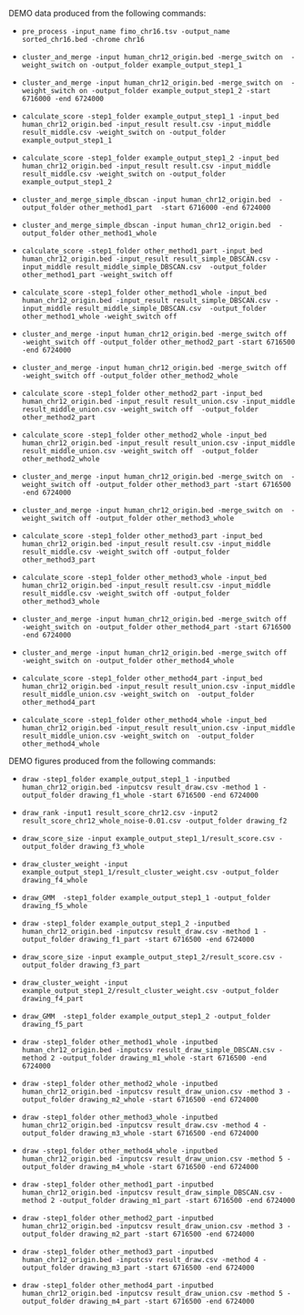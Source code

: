 
DEMO data produced from the following commands:

* `pre_process -input_name fimo_chr16.tsv -output_name sorted_chr16.bed -chrome chr16`

* `cluster_and_merge -input human_chr12_origin.bed -merge_switch on  -weight_switch on -output_folder example_output_step1_1`

* `cluster_and_merge -input human_chr12_origin.bed -merge_switch on  -weight_switch on -output_folder example_output_step1_2 -start 6716000 -end 6724000`

* `calculate_score -step1_folder example_output_step1_1 -input_bed human_chr12_origin.bed -input_result result.csv -input_middle result_middle.csv -weight_switch on -output_folder 
example_output_step1_1`

* `calculate_score -step1_folder example_output_step1_2 -input_bed human_chr12_origin.bed -input_result result.csv -input_middle result_middle.csv -weight_switch on -output_folder 
example_output_step1_2`

* `cluster_and_merge_simple_dbscan -input human_chr12_origin.bed  -output_folder other_method1_part  -start 6716000 -end 6724000`

* `cluster_and_merge_simple_dbscan -input human_chr12_origin.bed  -output_folder other_method1_whole`

* `calculate_score -step1_folder other_method1_part -input_bed human_chr12_origin.bed -input_result result_simple_DBSCAN.csv -input_middle result_middle_simple_DBSCAN.csv 
-output_folder other_method1_part -weight_switch off`

* `calculate_score -step1_folder other_method1_whole -input_bed human_chr12_origin.bed -input_result result_simple_DBSCAN.csv -input_middle result_middle_simple_DBSCAN.csv 
-output_folder other_method1_whole -weight_switch off`

* `cluster_and_merge -input human_chr12_origin.bed -merge_switch off  -weight_switch off -output_folder other_method2_part -start 6716500 -end 6724000`

* `cluster_and_merge -input human_chr12_origin.bed -merge_switch off  -weight_switch off -output_folder other_method2_whole`

* `calculate_score -step1_folder other_method2_part -input_bed human_chr12_origin.bed -input_result result_union.csv -input_middle result_middle_union.csv -weight_switch off 
-output_folder other_method2_part`

* `calculate_score -step1_folder other_method2_whole -input_bed human_chr12_origin.bed -input_result result_union.csv -input_middle result_middle_union.csv -weight_switch off 
-output_folder other_method2_whole`

* `cluster_and_merge -input human_chr12_origin.bed -merge_switch on  -weight_switch off -output_folder other_method3_part -start 6716500 -end 6724000`

* `cluster_and_merge -input human_chr12_origin.bed -merge_switch on  -weight_switch off -output_folder other_method3_whole`

* `calculate_score -step1_folder other_method3_part -input_bed human_chr12_origin.bed -input_result result.csv -input_middle result_middle.csv -weight_switch off -output_folder 
other_method3_part`

* `calculate_score -step1_folder other_method3_whole -input_bed human_chr12_origin.bed -input_result result.csv -input_middle result_middle.csv -weight_switch off -output_folder 
other_method3_whole`

* `cluster_and_merge -input human_chr12_origin.bed -merge_switch off  -weight_switch on -output_folder other_method4_part -start 6716500 -end 6724000`

* `cluster_and_merge -input human_chr12_origin.bed -merge_switch off  -weight_switch on -output_folder other_method4_whole`

* `calculate_score -step1_folder other_method4_part -input_bed human_chr12_origin.bed -input_result result_union.csv -input_middle result_middle_union.csv -weight_switch on 
-output_folder other_method4_part`

* `calculate_score -step1_folder other_method4_whole -input_bed human_chr12_origin.bed -input_result result_union.csv -input_middle result_middle_union.csv -weight_switch on 
-output_folder other_method4_whole`



DEMO figures produced from the following commands:

* `draw -step1_folder example_output_step1_1 -inputbed human_chr12_origin.bed -inputcsv result_draw.csv -method 1 -output_folder drawing_f1_whole -start 6716500 -end 6724000`

* `draw_rank -input1 result_score_chr12.csv -input2 result_score_chr12_whole_noise-0.01.csv -output_folder drawing_f2`

* `draw_score_size -input example_output_step1_1/result_score.csv -output_folder drawing_f3_whole`

* `draw_cluster_weight -input example_output_step1_1/result_cluster_weight.csv -output_folder drawing_f4_whole`

* `draw_GMM  -step1_folder example_output_step1_1 -output_folder drawing_f5_whole`

* `draw -step1_folder example_output_step1_2 -inputbed human_chr12_origin.bed -inputcsv result_draw.csv -method 1 -output_folder drawing_f1_part -start 6716500 -end 6724000`

* `draw_score_size -input example_output_step1_2/result_score.csv -output_folder drawing_f3_part`

* `draw_cluster_weight -input example_output_step1_2/result_cluster_weight.csv -output_folder drawing_f4_part`

* `draw_GMM  -step1_folder example_output_step1_2 -output_folder drawing_f5_part`

* `draw -step1_folder other_method1_whole -inputbed human_chr12_origin.bed -inputcsv result_draw_simple_DBSCAN.csv -method 2 -output_folder drawing_m1_whole -start 6716500 -end 
6724000`

* `draw -step1_folder other_method2_whole -inputbed human_chr12_origin.bed -inputcsv result_draw_union.csv -method 3 -output_folder drawing_m2_whole -start 6716500 -end 6724000`

* `draw -step1_folder other_method3_whole -inputbed human_chr12_origin.bed -inputcsv result_draw.csv -method 4 -output_folder drawing_m3_whole -start 6716500 -end 6724000`

* `draw -step1_folder other_method4_whole -inputbed human_chr12_origin.bed -inputcsv result_draw_union.csv -method 5 -output_folder drawing_m4_whole -start 6716500 -end 6724000`

* `draw -step1_folder other_method1_part -inputbed human_chr12_origin.bed -inputcsv result_draw_simple_DBSCAN.csv -method 2 -output_folder drawing_m1_part -start 6716500 -end 6724000`

* `draw -step1_folder other_method2_part -inputbed human_chr12_origin.bed -inputcsv result_draw_union.csv -method 3 -output_folder drawing_m2_part -start 6716500 -end 6724000`

* `draw -step1_folder other_method3_part -inputbed human_chr12_origin.bed -inputcsv result_draw.csv -method 4 -output_folder drawing_m3_part -start 6716500 -end 6724000`

* `draw -step1_folder other_method4_part -inputbed human_chr12_origin.bed -inputcsv result_draw_union.csv -method 5 -output_folder drawing_m4_part -start 6716500 -end 6724000`




